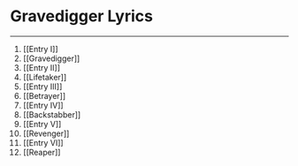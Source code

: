 # Gravedigger Lyrics
---


01. [[Entry I]]
02. [[Gravedigger]]
03. [[Entry II]]
04. [[Lifetaker]]
05. [[Entry III]]
06. [[Betrayer]]
07. [[Entry IV]]
08. [[Backstabber]]
09. [[Entry V]]
10. [[Revenger]]
11. [[Entry VI]]
12. [[Reaper]]
